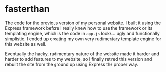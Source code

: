 # fasterthan

The code for the previous version of my personal website. I built it using the Express framework before I really knew how to use the framework or its templating engine, which is the code in `app.js` looks... ugly and functionally simplistic. I ended up creating my own very rudimentary template engine for this website as well.

Eventually the hacky, rudimentary nature of the website made it harder and harder to add features to my website, so I finally retired this version and rebuilt the site from the ground up using Express the proper way.
